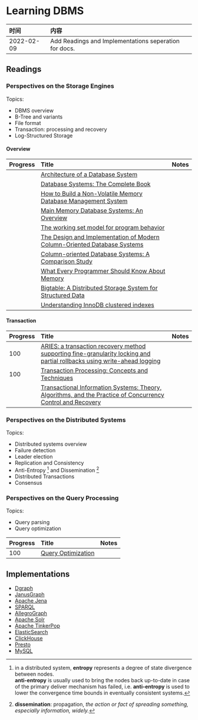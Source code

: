 # Learning DBMS

|时间|内容|
|:---|:---|
|2022-02-09| Add Readings and Implementations seperation for docs. |

## Readings

### Perspectives on the Storage Engines

Topics:

- DBMS overview
- B-Tree and variants
- File format
- Transaction: processing and recovery
- Log-Structured Storage

#### Overview

|Progress|Title|Notes|
|:---|:---|:---|
||[Architecture of a Database System](./overview/DBMSArch.md)||
||[Database Systems: The Complete Book](./overview/DBMSCBook.md)||
||[How to Build a Non-Volatile Memory Database Management System](./overview/NVMDBMS.md)||
||[Main Memory Database Systems: An Overview](./overview/MemDBMS.md)||
||[The working set model for program behavior](./overview/ProgramWorkSetModel.md)||
||[The Design and Implementation of Modern Column-Oriented Database Systems](./overview/ColumnDBMS.md)||
||[Column-oriented Database Systems: A Comparison Study](./overview/ColumnDBMSCmp.md)||
||[What Every Programmer Should Know About Memory](./overview/ProgrammerMemory.md)||
||[Bigtable: A Distributed Storage System for Structured Data](./overview/Bigtable.md)||
||[Understanding InnoDB clustered indexes](./overview/InnodbIndex.md)||

#### Transaction

|Progress|Title|Notes|
|:---|:---|:---|
|100|[ARIES: a transaction recovery method supporting fine-granularity locking and partial rollbacks using write-ahead logging](./transaction/aries.md)||
|100|[Transaction Processing: Concepts and Techniques](./transaction/TPCT.md)||
||[Transactional Information Systems: Theory, Algorithms, and the Practice of Concurrency Control and Recovery](./transaction/TIS.md)||

### Perspectives on the Distributed Systems

Topics:

- Distributed systems overview
- Failure detection
- Leader election
- Replication and Consistency
- Anti-Entropy [^anti-entropy] and Dissemination [^dissemination]
- Distributed Transactions
- Consensus

[^anti-entropy]: in a distributed system, **entropy** represents a degree of state divergence between nodes.<br/>
      **anti-entropy** is usually used to bring the nodes back up-to-date in case of the primary deliver mechanism has failed, i.e. **anti-entropy** is used to lower the convergence time bounds in eventually consistent systems.

[^dissemination]: **dissemination**: propagation, *the action or fact of spreading something, especially information, widely.*

### Perspectives on the Query Processing

Topics:

- Query parsing
- Query optimization

|Progress|Title|Notes|
|:---|:---|:---|
|100|[Query Optimization](./query/optimization/query-optimization.md)||

## Implementations

- [Dgraph](./implementation/graph/dgraph.md)
- [JanusGraph](./implementation/graph/janusgraph.md)
- [Apache Jena](./implementation/graph/jena.md)
- [SPARQL](./implementation/graph/sparql.md)
- [AllegroGraph](./implementation/graph/allegrograph.md)
- [Apache Solr](./implementation/graph/solr.md)
- [Apache TinkerPop](./implementation/graph/tinkerpop.md)
- [ElasticSearch](./implementation/graph/elasticsearch.md)
- [ClickHouse](./implementation/clickhouse.md)
- [Presto](./implementation/presto.md)
- [MySQL](implementation/mysql/mysql-5.7/mysql-index.md)

